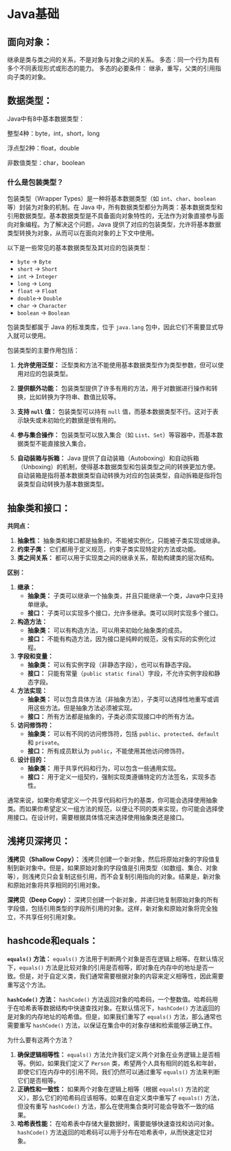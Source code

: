 # Java基础
## 面向对象：
继承是类与类之间的关系，不是对象与对象之间的关系。
多态：同一个行为具有多个不同表现形式或形态的能力。
多态的必要条件：
继承，重写，父类的引用指向子类的对象。
## 数据类型：

Java中有8中基本数据类型：

整型4种：byte，int，short，long

浮点型2种：float，double

非数值类型：char，boolean

### 什么是包装类型？

包装类型（Wrapper Types）是一种将基本数据类型（如 `int`、`char`、`boolean` 等）封装为对象的机制。在 Java 中，所有数据类型都分为两类：基本数据类型和引用数据类型。基本数据类型是不具备面向对象特性的，无法作为对象直接参与面向对象编程。为了解决这个问题，Java 提供了对应的包装类型，允许将基本数据类型转换为对象，从而可以在面向对象的上下文中使用。

以下是一些常见的基本数据类型及其对应的包装类型：

- `byte` -> `Byte`
- `short` -> `Short`
- `int` -> `Integer`
- `long` -> `Long`
- `float` -> `Float`
- `double`-> `Double`
- `char` -> `Character`
- `boolean` -> `Boolean`

包装类型都属于 Java 的标准类库，位于 `java.lang` 包中，因此它们不需要显式导入就可以使用。

包装类型的主要作用包括：

1. **允许使用泛型：** 泛型类和方法不能使用基本数据类型作为类型参数，但可以使用对应的包装类型。

2. **提供额外功能：** 包装类型提供了许多有用的方法，用于对数据进行操作和转换，比如转换为字符串、数值比较等。

3. **支持 `null` 值：** 包装类型可以持有 `null` 值，而基本数据类型不行。这对于表示缺失或未初始化的数据是很有用的。

4. **参与集合操作：** 包装类型可以放入集合（如 `List`、`Set`）等容器中，而基本数据类型不能直接放入集合。

5. **自动装箱与拆箱：** Java 提供了自动装箱（Autoboxing）和自动拆箱（Unboxing）的机制，使得基本数据类型和包装类型之间的转换更加方便。自动装箱是指将基本数据类型自动转换为对应的包装类型，自动拆箱是指将包装类型自动转换为基本数据类型。

   

## 抽象类和接口：

**共同点：**

1. **抽象性：** 抽象类和接口都是抽象的，不能被实例化，只能被子类实现或继承。
2. **约束子类：** 它们都用于定义规范，约束子类实现特定的方法或功能。
3. **类之间关系：** 都可以用于实现类之间的继承关系，帮助构建类的层次结构。

**区别：**

1. **继承：**
   - **抽象类：** 子类可以继承一个抽象类，并且只能继承一个类，Java中只支持单继承。
   - **接口：** 子类可以实现多个接口，允许多继承。类可以同时实现多个接口。
2. **构造方法：**
   - **抽象类：** 可以有构造方法，可以用来初始化抽象类的成员。
   - **接口：** 不能有构造方法，因为接口是纯粹的规范，没有实际的实例化过程。
3. **字段和变量：**
   - **抽象类：** 可以有实例字段（非静态字段），也可以有静态字段。
   - **接口：** 只能有常量（`public static final`）字段，不允许实例字段和静态字段。
4. **方法实现：**
   - **抽象类：** 可以包含具体方法（非抽象方法），子类可以选择性地重写或调用这些方法。但是抽象方法必须被实现。
   - **接口：** 所有方法都是抽象的，子类必须实现接口中的所有方法。
5. **访问修饰符：**
   - **抽象类：** 可以有不同的访问修饰符，包括 `public`、`protected`、`default` 和 `private`。
   - **接口：** 所有成员默认为 `public`，不能使用其他访问修饰符。
6. **设计目的：**
   - **抽象类：** 用于共享代码和行为，可以包含一些通用实现。
   - **接口：** 用于定义一组契约，强制实现类遵循特定的方法签名，实现多态性。

通常来说，如果你希望定义一个共享代码和行为的基类，你可能会选择使用抽象类。而如果你希望定义一组方法的规范，以便让不同的类来实现，你可能会选择使用接口。在设计时，需要根据具体情况来选择使用抽象类还是接口。

## 浅拷贝深拷贝：

**浅拷贝（Shallow Copy）：** 浅拷贝创建一个新对象，然后将原始对象的字段值复制到新对象中。但是，如果原始对象的字段值是引用类型（如数组、集合、对象等），则浅拷贝只会复制这些引用，而不会复制引用指向的对象。结果是，新对象和原始对象将共享相同的引用对象。

**深拷贝（Deep Copy）：** 深拷贝创建一个新对象，并递归地复制原始对象的所有字段值，包括引用类型的字段所引用的对象。这样，新对象和原始对象将完全独立，不共享任何引用对象。

## hashcode和equals：

**`equals()` 方法：** `equals()` 方法用于判断两个对象是否在逻辑上相等。在默认情况下，`equals()` 方法是比较对象的引用是否相等，即对象在内存中的地址是否一致。但是，对于自定义类，我们通常需要根据对象的内容来定义相等性，因此需要重写这个方法。

**`hashCode()` 方法：** `hashCode()` 方法返回对象的哈希码，一个整数值。哈希码用于在哈希表等数据结构中快速查找对象。在默认情况下，`hashCode()` 方法返回的是对象的内存地址的哈希值。但是，如果我们重写了 `equals()` 方法，那么通常也需要重写 `hashCode()` 方法，以保证在集合中的对象存储和检索能够正确工作。

为什么要有这两个方法？

1. **确保逻辑相等性：** `equals()` 方法允许我们定义两个对象在业务逻辑上是否相等。例如，如果我们定义了 `Person` 类，希望两个人具有相同的姓名和年龄，即使它们在内存中的引用不同，我们仍然可以通过重写 `equals()` 方法来判断它们是否相等。
2. **正确性和一致性：** 如果两个对象在逻辑上相等（根据 `equals()` 方法的定义），那么它们的哈希码应该相等。如果在自定义类中重写了 `equals()` 方法，但没有重写 `hashCode()` 方法，那么在使用集合类时可能会导致不一致的结果。
3. **哈希表性能：** 在哈希表中存储大量数据时，需要能够快速查找和访问对象。`hashCode()` 方法返回的哈希码可以用于分布在哈希表中，从而快速定位对象。
